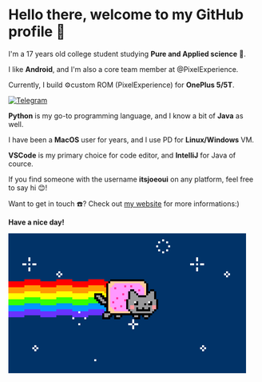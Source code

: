 # Hello there, welcome to my GitHub profile 👋

I'm a 17 years old college student studying **Pure and Applied science** 🔬.

I like **Android**, and I'm also a core team member at @PixelExperience.

Currently, I build ⚙️custom ROM (PixelExperience) for **OnePlus 5/5T**. 

[![Telegram](https://img.shields.io/badge/dynamic/json?style=flat&logo=telegram&label=PixelExperience+|+OP5/5T+|+OFFICIAL&labelColor=282c34&suffix=+members&color=2CA5E0&query=%24.data.totalSubs&url=https%3A%2F%2Fapi.spencerwoo.com%2Fsubstats%2F%3Fsource%3Dtelegram%26queryKey%3Ditsjoeouichat&longCache=true)](https://t.me/itsjoeouichat)

**Python** is my go-to programming language, and I know a bit of **Java** as well.

I have been a **MacOS** user for years, and I use PD for **Linux/Windows** VM.

**VSCode** is my primary choice for code editor, and **IntelliJ** for Java of cource.

If you find someone with the username **itsjoeoui** on any platform, feel free to say hi 😊!

Want to get in touch ☎️? Check out [my website](itsjoeoui.com) for more informations:)

****Have a nice day!****

![hahayes](images/nyancat.gif)
